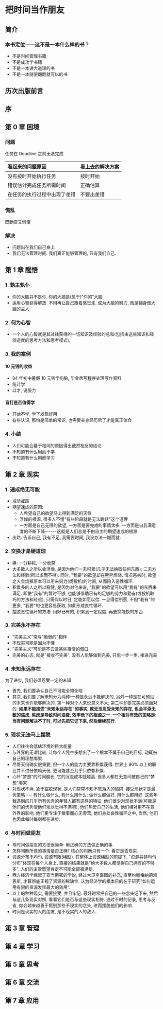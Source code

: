 # 把时间当作朋友

## 简介

### 本书定位——这不是一本什么样的书？
- 不是时间管理书籍
- 不是成功学书籍
- 不是一本讲大道理的书
- 不是一本随便翻翻就可以的书

## 历次出版前言

## 序

## 第 0 章 困境
### 问题

任务在 Deadline 之前无法完成

| 看起来的问题原因 | 看上去的解决方案 |
|:--- |:--- |
| 没有按时开始执行任务 | 按时开始 |
| 错误估计完成任务所需时间 | 正确估算 |
| 在任务的执行过程中出现了差错 | 不要出差错 |

### 慌乱
既勤奋又懒惰

### 解决
- 问题出在我们自己身上
- 我们无法管理时间. 我们真正能够管理的, 只有我们自己.

## 第 1 章 醒悟

### 1. 孰主孰仆
- 你的大脑并不是你, 你的大脑是(属于)"你的"大脑
- 运用心智获得解放. 不用再让自己跟着感觉走, 成为大脑的努力, 而是翻身做大脑的主人.

### 2. 何为心智
- 一个人的心智就是其过往获得的一切知识及经验的总和(包括由这些知识和经验造就的思考方法和思考模式).

### 3. 我的案例
#### 10 元钱的收益
- 84 年初中暑假 10 元钱学电脑, 毕业后写程序处理写作资料
- 统计学
- 口才, 说服力

#### 盲打是否值得学
- 开始不学, 学了发现好用
- 有些认识, 那怕是简单的常识, 也需要亲身经历后了才能真正体会

### 4. 小结
- 人们可能会基于相同的原因得出截然相反的结论
- 不知道有什么用而不学
- 不知道有什么用而学习

## 第 2 章 现实
### 1. 速成绝无可能
- 戒骄戒躁
- 期望速成的原因:
  - 人希望自己的欲望马上得到满足的天性
  - 浮燥的根源, 很多人不懂"有些阶段就是无法跨跃"这个道理
  - 一方面是自己无限的欲望, 一方面是要完成的事情太多, 一方面是自我满意度的不断下降------这就是人们总是不由自主的期望速成的根源.
- 出路: 告诉自己, 我有不足, 我需要时间, 我没办法一蹴而就.

### 2. 交换才是硬道理
- 换: 一分耕耘, 一分收获
- 大多数人之所以会浮燥, 是因为他们一无积累(几乎无法换取任何东西); 二无方法和经验(所以求而不得). 同时, "我要"的欲望却在熊熊燃烧. 情况恶劣时, 欲望之火会烧掉原本可以用来努力(或投机)的时间, 从而陷入恶性循环.
- 积累多的人之所以稳健, 是因为对他来说, "我要"的欲望可以用"我有"的东西来满足. 即使"我有"的暂时不够, 也能够借助已有的足够的努力和勤奋(或投机取巧的方法和经验), 只需假以时日, 定能如愿以偿. 一旦得偿所愿, 不但"我有"的更多, "我要"的也更容易获取, 如此形成良性循环.
- 摆脱恶性循环的方法: 用好已有的, 积累到一定程度, 再去换能换的东西.

### 3. 完美永不存在
- "完美主义"常与"脆弱的"相伴
- 不现实可能是因为不懂
- "完美主义"可能是不去做某些事情的借口
- 完美的心态, 就是"接收不完美". 没有人能够做到完美, 只能一步一步, 接进完美

### 4. 未知永远存在
为了进步, 我们必须忍受一定的未知
- 首先, 我们要承认自己不可能全知全晓
- 其次, 我们要了解未知分为两种:一种是永远不能解决的, 另外一种是在可预见的未来也许能够解决的. 第一种对个人来说意义不大; 第二种却是完美必须面对的.
**如果不能接受"未知永远存在"的事实, 就无法忍受未知的存在, 也会平添无数的焦虑. 焦虑是导致时间浪费, 效率低下的根源之一. 一个相对有效的策略是: 当有问题解决不了时, 可以先把它记下来, 然后继续前行.**

### 5. 现状无法马上摆脱
- 人们往往会低估环境的巨大能量
- 与外界的无谓比较, 让每个人凭空多想出了一个根本不属于自己的目标, 动辄被自己的理想绑架.
- 尽管天份确实很重要, 但一个人的能力主要靠积累获得. 世界上 80% 以上的职业并不过分依赖天份, 更可能甚至几乎只依赖积累.
- 心怀"梦想"的时间越长, 它的沉没成本就越高. 很多人都在无意间被自己的"梦想"绑架.
- 对现状不满, 急于摆脱现状, 是人们常常不知不觉落入的陷阱. 接受现状才是最优策略 --- 有什么做什么, 有什么用什么; 做什么都做好, 用什么都用好. 这些年我遇到的几乎所有优秀的年轻人都有这样的特征: 他们很少对现状不满(可能是他们的优秀使他们难以觉得不满吧), 他们热爱自己的生活, 他们相对更不在意外界的影响, 他们更专注于做事而心无旁骛, 他们身处良性循环之中, 当然, 他们也因此每时每刻都在进步.

### 6. 与时间做朋友
- 与时间做朋友的方法很简单: 用正确的方法做正确的事.
- 怎样判断所做的事情是否正确? 核心的判断只有一个: 看它是否现实.
- 资源分布不均匀, 资源有限(稀缺). 在整体上资源稀缺的前提下, "资源并非均匀分布"体现在每个人身上, 直接的结果就是"绝大多数人都觉得自己拥有的不够多". 人们的主管愿望肯定不可能全部被满足.
- 西方经济学缘起于亚当斯密的学说, 经过大卫李嘉图的补充, 直至约翰梅纳德凯恩斯, 才算彻底正视了资源的稀缺性, 认为经济学的根本目的在于研究"如何运用有限的资源发挥最大的效用".
- 以上的种种现实, 需要接受, 并且牢记. 最好时常把自己的一些念头记下来, 然后与这几条现实对照, 看看它们是否与这些现实相符. 通过不时的记录, 思考与反省, 你会越来越善于甄别那些不现实的念头, 进而摆脱他们的影响.
- 时间是现实的人的朋友, 是不现实的人的敌人.

## 第 3 章 管理

## 第 4 章 学习

## 第 5 章 思考

## 第 6 章 交流

## 第 7 章 应用
